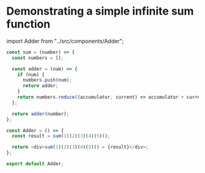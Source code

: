 # Demonstrating a simple infinite sum function

import Adder from "../src/components/Adder";

<Adder />

```js
const sum = (number) => {
  const numbers = [];

  const adder = (num) => {
    if (num) {
      numbers.push(num);
      return adder;
    }
    return numbers.reduce((accumulator, current) => accumulator + current, 0);
  };

  return adder(number);
};

const Adder = () => {
  const result = sum(1)(2)(3)(4)(5)();

  return <div>sum(1)(2)(3)(4)(5)() = {result}</div>;
};

export default Adder;
```
